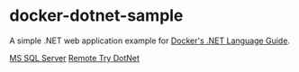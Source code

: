 # docker-dotnet-sample

A simple .NET web application example for [Docker's .NET Language Guide](https://docs.docker.com/language/dotnet/).


[MS SQL Server](https://learn.microsoft.com/en-us/sql/linux/quickstart-install-connect-docker?view=sql-server-linux-ver16&preserve-view=true&tabs=cli&pivots=cs1-bash#pullandrun2022)
[Remote Try DotNet](https://github.com/microsoft/vscode-remote-try-dotnet)
